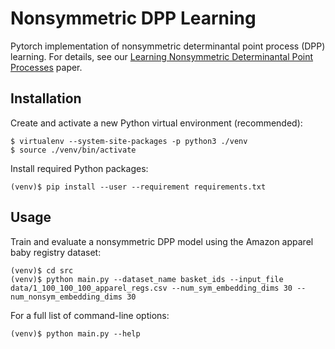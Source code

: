 # Nonsymmetric DPP Learning
Pytorch implementation of nonsymmetric determinantal point process (DPP) learning.  For 
details, see our [Learning Nonsymmetric Determinantal Point Processes](https://arxiv.org/abs/1905.12962)
paper.

## Installation
Create and activate a new Python virtual environment (recommended):
```console
$ virtualenv --system-site-packages -p python3 ./venv
$ source ./venv/bin/activate
```

Install required Python packages:
```console
(venv)$ pip install --user --requirement requirements.txt
```

## Usage
Train and evaluate a nonsymmetric DPP model using the Amazon apparel baby registry 
dataset:
```console
(venv)$ cd src
(venv)$ python main.py --dataset_name basket_ids --input_file data/1_100_100_100_apparel_regs.csv --num_sym_embedding_dims 30 --num_nonsym_embedding_dims 30
```

For a full list of command-line options:
```console
(venv)$ python main.py --help
```
